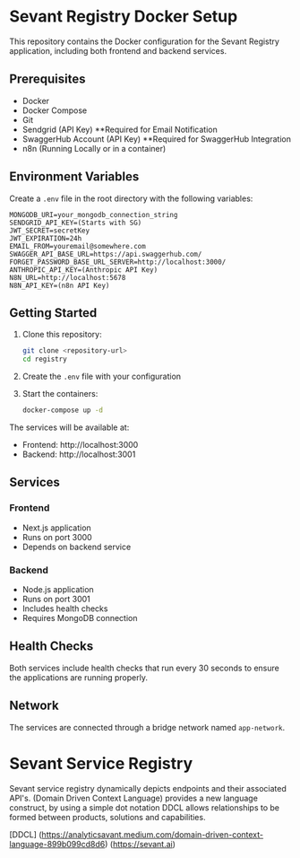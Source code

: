 
# Sevant Registry Docker Setup

This repository contains the Docker configuration for the Sevant Registry application, including both frontend and backend services.

## Prerequisites

- Docker
- Docker Compose
- Git
- Sendgrid (API Key) **Required for Email Notification
- SwaggerHub Account (API Key) **Required for SwaggerHub Integration
- n8n (Running Locally or in a container)

## Environment Variables

Create a `.env` file in the root directory with the following variables:

```env
MONGODB_URI=your_mongodb_connection_string
SENDGRID_API_KEY=(Starts with SG)
JWT_SECRET=secretKey
JWT_EXPIRATION=24h
EMAIL_FROM=youremail@somewhere.com
SWAGGER_API_BASE_URL=https://api.swaggerhub.com/
FORGET_PASSWORD_BASE_URL_SERVER=http://localhost:3000/
ANTHROPIC_API_KEY=(Anthropic API Key)
N8N_URL=http://localhost:5678
N8N_API_KEY=(n8n API Key)

```

## Getting Started

1. Clone this repository:
   ```bash
   git clone <repository-url>
   cd registry
   ```

2. Create the `.env` file with your configuration

3. Start the containers:
   ```bash
   docker-compose up -d
   ```

The services will be available at:
- Frontend: http://localhost:3000
- Backend: http://localhost:3001

## Services

### Frontend
- Next.js application
- Runs on port 3000
- Depends on backend service

### Backend
- Node.js application
- Runs on port 3001
- Includes health checks
- Requires MongoDB connection

## Health Checks

Both services include health checks that run every 30 seconds to ensure the applications are running properly.

## Network

The services are connected through a bridge network named `app-network`.

# Sevant Service Registry
Sevant service registry dynamically depicts endpoints and their associated API's. (Domain Driven Context Language) provides a new language construct, by using a simple dot notation DDCL allows relationships to be formed between products, solutions and capabilities.

[DDCL] (https://analyticsavant.medium.com/domain-driven-context-language-899b099cd8d6)
(https://sevant.ai)

